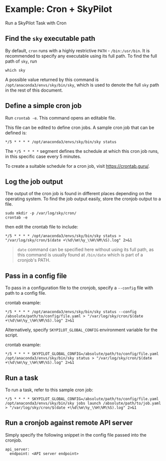 # Example: Cron + SkyPilot

Run a SkyPilot Task with Cron

## Find the `sky` executable path

By default, `cron` runs with a highly restrictive `PATH` - `/bin:/usr/bin`.
It is recommended to specify any executable using its full path. To find the full path of `sky`, run

```console
which sky
```

A possible value returned by this command is `/opt/anaconda3/envs/sky/bin/sky`, which is used to denote the full `sky` path in the rest of this document.

## Define a simple cron job

Run `crontab -e`. This command opens an editable file.

This file can be edited to define cron jobs. A sample cron job that can be defined is:
```console
*/5 * * * * /opt/anaconda3/envs/sky/bin/sky status
```

The `*/5 * * * *` segment defines the schedule at which this cron job runs, in this specific case every 5 minutes.

To create a suitable schedule for a cron job, visit https://crontab.guru/.

## Log the job output

The output of the cron job is found in different places depending on the operating system. To find the job output easily, store the cronjob output to a file.

```console
sudo mkdir -p /var/log/sky/cron/
crontab -e
```
then edit the crontab file to include:
```console
*/5 * * * * /opt/anaconda3/envs/sky/bin/sky status > "/var/log/sky/cron/$(date +\%d\%m\%y_\%H\%M\%S).log" 2>&1
```

> `date` command can be specified here without using its full path, as
> this command is usually found at `/bin/date` which is part of a cronjob's PATH.

## Pass in a config file
To pass in a configuration file to the cronjob, specify a `--config` file with path to a config file.

crontab example:
```console
*/5 * * * * /opt/anaconda3/envs/sky/bin/sky status --config /absolute/path/to/config/file.yaml > "/var/log/sky/cron/$(date +\%d\%m\%y_\%H\%M\%S).log" 2>&1
```

Alternatively, specify `SKYPILOT_GLOBAL_CONFIG` environment variable for the script.

crontab example:
```console
*/5 * * * * SKYPILOT_GLOBAL_CONFIG=/absolute/path/to/config/file.yaml /opt/anaconda3/envs/sky/bin/sky status > "/var/log/sky/cron/$(date +\%d\%m\%y_\%H\%M\%S).log" 2>&1
```

## Run a task
To run a task, refer to this sample cron job:
```console
*/5 * * * * SKYPILOT_GLOBAL_CONFIG=/absolute/path/to/config/file.yaml /opt/anaconda3/envs/sky/bin/sky jobs launch /absolute/path/to/job.yaml > "/var/log/sky/cron/$(date +\%d\%m\%y_\%H\%M\%S).log" 2>&1
```

## Run a cronjob against remote API server
Simply specify the following snippet in the config file passed into the cronjob.
```console
api_server:
  endpoint: <API server endpoint>
```
